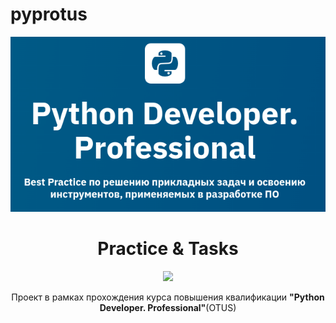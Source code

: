 # pyprotus
<span style="display:block;text-align:center">![Alt text](/python_professional.png)</span>

<h1 align="center">Practice & Tasks</h1>
<p align="center">

<img src="https://img.shields.io/badge/made_by-KD3821-lightyellow" >

<p align="center">Проект в рамках прохождения курса повышения квалификации <b>"Python Developer. Professional"</b>(OTUS)
</p>
